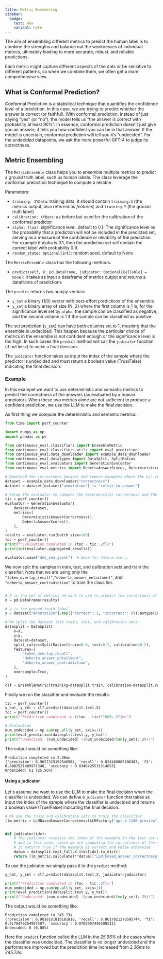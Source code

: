 ```yaml
---
title: Metric Ensembling
sidebar:
  badge:
    text: new
    variant: note
---
```



The aim of ensembling different metrics to predict the human label is to combine the strengths and balance out the weaknesses of individual metrics, ultimately leading to more accurate, robust, and reliable predictions. 

Each metric might capture different aspects of the data or be sensitive to different patterns, so when we combine them, we often get a more comprehensive view.

## What is Conformal Prediction?

Conformal Prediction is a statistical technique that quantifies the confidence level of a prediction.
In this case, we are trying to predict whether the answer is correct (or faithful).
With conformal prediction, instead of just saying “yes” (or “no”), the model tells us “the answer is correct with probability at least 90%”.
In essence, conformal prediction doesn’t just give you an answer; it tells you how confident you can be in that answer.
If the model is uncertain, conformal prediction will tell you it’s “undecided”. 
For the undecided datapoints, we ask the more powerful GPT-4 to judge its correctness.

## Metric Ensembling

The `MetricEnsemble` class helps you to ensemble multiple metrics to predict a ground truth label, such us human labels.
The class leverage the conformal prediction technique to compute a reliable 

Parameters:

- `training: XYData`: training data, it should contain `training.X` (the metrics output, also referred as _features_) and `training.Y` (the ground truth label)
- `calibration: XYData`: as before but used for the calibration of the conformal predictor
- `alpha: float`: significance level, default to 0.1. The significance level os the probability that a prediction will not be included in the predicted set, serving as a measure of the confidence or reliability of the prediction. For example if alpha is 0.1, then the prediction set will contain the correct label with probability 0.9.
- `random_state: Optional[int]`: random seed, default to None

The `MetricEnsemble` class has the following methods:

- `predict(self, X: pd.DataFrame, judicator: Optional[Callable] = None)`: it takes as input a dataframe of metrics output and returns a dataframe of predictions

The `predict` returns two numpy vectors:

- `y_hat` a binary (1/0) vector with best-effort predictions of the ensemble
- `y_set` a binary array of size (N, 2) where the first column is 1 is, for the significance level set by `alpha`, the sample can be classified as negative, and the second column is 1 if the sample can be classified as positive.

The set prediction (`y_set`) can have both columns set to 1, meaning that the ensemble is undecided.
This happen because the particular choice of metrics in the ensemble is not confident enough or the significance level is too high.
In such cases the `predict` method will call the `judicator` function (if not `None`) to make a final decision.

The `judicator` function takes as input the index of the sample where the predictor is undecided and must return a boolean value (True/False) indicating the final decision.

### Example

In this exampel we want to use deterministic and semantic metrics to predict the correctness of the answers (as evaluated by a human annotator).
When these two metrics alone are not sufficient to produce a confident prediction, we use the LLM to make the final decision.

As first thing we compute the deterministic and semantic metrics:

```python
from time import perf_counter

import numpy as np
import pandas as pd

from continuous_eval.classifiers import EnsembleMetric
from continuous_eval.classifiers.utils import eval_prediction
from continuous_eval.data_downloader import example_data_downloader
from continuous_eval.datatypes import DataSplit, SplitRatios
from continuous_eval.evaluators import GenerationEvaluator
from continuous_eval.metrics import DebertaAnswerScores, DeterministicAnswerCorrectness

# Download the correctness dataset and remove examples where the LLL refused to answer (i.e., said "I don't know")
dataset = example_data_downloader("correctness")
dataset = dataset[dataset["annotation"] != "refuse-to-answer"]

# Setup the evaluator to compute the deterministic correctness and the DeBERTa scores
tic = perf_counter()
evaluator = GenerationEvaluator(
    dataset=dataset,
    metrics=[
        DeterministicAnswerCorrectness(),
        DebertaAnswerScores(),
    ],
)
results = evaluator.run(batch_size=100)
toc = perf_counter()
print(f"Evaluation completed in {toc - tic:.2f}s")
print(set(evaluator.aggregated_results))

evaluator.save("det_sem.jsonl")  # Save for future use...
```

We now split the samples in train, test, and calibration sets and train the classifier.
Note that we are using only the `"token_overlap_recall"`,`"deberta_answer_entailment"`, and `"deberta_answer_contradiction"` to train the classifier. 

```python

# X is the set of metrics we want to use to predict the correctness of the answer
X = pd.DataFrame(results)

# y is the ground truth label
y = dataset["annotation"].map({"correct": 1, "incorrect": 0}).astype(int).to_numpy()

# We split the dataset into train, test, and calibration sets
datasplit = DataSplit(
    X=X,
    y=y,
    dataset=dataset,
    split_ratios=SplitRatios(train=0.6, test=0.2, calibration=0.2),
    features=[
        "token_overlap_recall",
        "deberta_answer_entailment",
        "deberta_answer_contradiction",
    ],
    oversample=True,
)

clf = EnsembleMetric(training=datasplit.train, calibration=datasplit.calibration)
```

Finally we run the classifier and evaluate the results:

```python
tic = perf_counter()
y_hat, y_set = clf.predict(datasplit.test.X)
toc = perf_counter()
print(f"Prediction completed in {(toc - tic)*1000:.2f}ms")

# Evaluation
num_undecided = np.sum(np.all(y_set, axis=1))
print(eval_prediction(datasplit.test.y, y_hat))
print(f"Undecided: {num_undecided} ({num_undecided/len(y_set):.2%})")
```

The output would be something like:

```text
Prediction completed in 2.36ms
{'precision': 0.9627329192546584, 'recall': 0.824468085106383, 'f1': 0.8882521489971348, 'accuracy': 0.8340425531914893}
Undecided: 61 (25.96%)
```

#### Using a judicator

Let's assume we want to use the LLM to make the final decision when the classifier is undecided.
We can define a `judicator` function that takes as input the index of the sample where the classifier is undecided and returns a boolean value (True/False) indicating the final decision.

```python
# We use the train and calibration sets to train the classifier
llm_metric = LLMBasedAnswerCorrectness(LLMFactory("gpt-4-1106-preview"))


def judicator(idx):
    # The judicator receives the index of the example in the test set where the classifier is undecided
    # and in this case, since we are computing the correctness of the sample,
    # it returns True if the example is correct and False otherwise
    datum = datasplit.test_full.X.iloc[idx].to_dict()
    return llm_metric.calculate(**datum)["LLM_based_answer_correctness"] >= 0.5
```

To use the judicator we simply pass it to the `predict` method:

```python
y_hat, y_set = clf.predict(datasplit.test.X, judicator=judicator)

print(f"Prediction completed in {toc - tic:.2f}s")
num_undecided = np.sum(np.all(y_set, axis=1))
print(eval_prediction(datasplit.test.y, y_hat))
print(f"Undecided: {num_undecided} ({num_undecided/len(y_set):.2%})")
```

The output would be something like:

```text
Prediction completed in 245.73s
{'precision': 0.9818181818181818, 'recall': 0.8617021276595744, 'f1': 0.9178470254957507, 'accuracy': 0.8765957446808511}
Undecided: 0 (0.00%)
```

Here the `predict` function called the LLM in the _25.96%_ of the cases where the classifier was undecided.
The classifier is no longer undecided and the performance improved but the prediction time increased from _2.36ms_ to _245.73s_.
